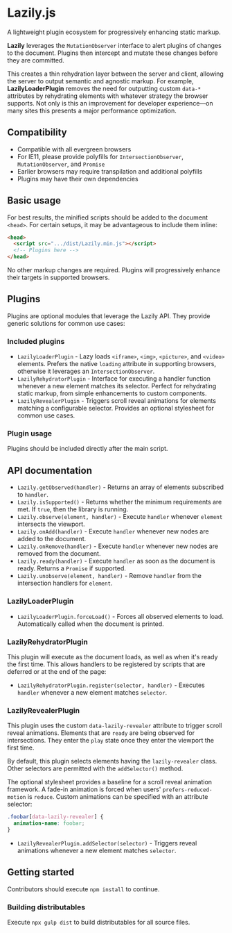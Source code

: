 # Lazily.js
A lightweight plugin ecosystem for progressively enhancing static markup.

**Lazily** leverages the `MutationObserver` interface to alert plugins of changes to the document.
Plugins then intercept and mutate these changes before they are committed.

This creates a thin rehydration layer between the server and client, allowing the server to output semantic and agnostic markup.
For example, **LazilyLoaderPlugin** removes the need for outputting custom `data-*` attributes by rehydrating elements with whatever strategy the browser supports.
Not only is this an improvement for developer experience—on many sites this presents a major performance optimization.

## Compatibility
- Compatible with all evergreen browsers
- For IE11, please provide polyfills for `IntersectionObserver`, `MutationObserver`, and `Promise`
- Earlier browsers may require transpilation and additional polyfills
- Plugins may have their own dependencies

## Basic usage
For best results, the minified scripts should be added to the document `<head>`.
For certain setups, it may be advantageous to include them inline:

```html
<head>
  <script src=".../dist/Lazily.min.js"></script>
  <!-- Plugins here -->
</head>
```

No other markup changes are required.
Plugins will progressively enhance their targets in supported browsers.

## Plugins
Plugins are optional modules that leverage the Lazily API.
They provide generic solutions for common use cases:

### Included plugins
- `LazilyLoaderPlugin` - Lazy loads `<iframe>`, `<img>`, `<picture>`, and `<video>` elements. Prefers the native `loading` attribute in supporting browsers, otherwise it leverages an `IntersectionObserver`.
- `LazilyRehydratorPlugin` - Interface for executing a handler function whenever a new element matches its selector. Perfect for rehydrating static markup, from simple enhancements to custom components.
- `LazilyRevealerPlugin` - Triggers scroll reveal animations for elements matching a configurable selector. Provides an optional stylesheet for common use cases.

### Plugin usage
Plugins should be included directly after the main script.

## API documentation
- `Lazily.getObserved(handler)` - Returns an array of elements subscribed to `handler`.
- `Lazily.isSupported()` - Returns whether the minimum requirements are met. If `true`, then the library is running.
- `Lazily.observe(element, handler)` - Execute `handler` whenever `element` intersects the viewport.
- `Lazily.onAdd(handler)` - Execute `handler` whenever new nodes are added to the document.
- `Lazily.onRemove(handler)` - Execute `handler` whenever new nodes are removed from the document.
- `Lazily.ready(handler)` - Execute `handler` as soon as the document is ready. Returns a `Promise` if supported.
- `Lazily.unobserve(element, handler)` - Remove `handler` from the intersection handlers for `element`.

### LazilyLoaderPlugin
- `LazilyLoaderPlugin.forceLoad()` - Forces all observed elements to load. Automatically called when the document is printed.

### LazilyRehydratorPlugin
This plugin will execute as the document loads, as well as when it's ready the first time.
This allows handlers to be registered by scripts that are deferred or at the end of the page:

- `LazilyRehydratorPlugin.register(selector, handler)` - Executes `handler` whenever a new element matches `selector`.

### LazilyRevealerPlugin
This plugin uses the custom `data-lazily-revealer` attribute to trigger scroll reveal animations.
Elements that are `ready` are being observed for intersections.
They enter the `play` state once they enter the viewport the first time.

By default, this plugin selects elements having the `lazily-revealer` class.
Other selectors are permitted with the `addSelector()` method.

The optional stylesheet provides a baseline for a scroll reveal animation framework.
A fade-in animation is forced when users' `prefers-reduced-motion` is `reduce`.
Custom animations can be specified with an attribute selector:

```css
.foobar[data-lazily-revealer] {
  animation-name: foobar;
}
```

- `LazilyRevealerPlugin.addSelector(selector)` - Triggers reveal animations whenever a new element matches `selector`.

## Getting started
Contributors should execute `npm install` to continue.

### Building distributables
Execute `npx gulp dist` to build distributables for all source files.
